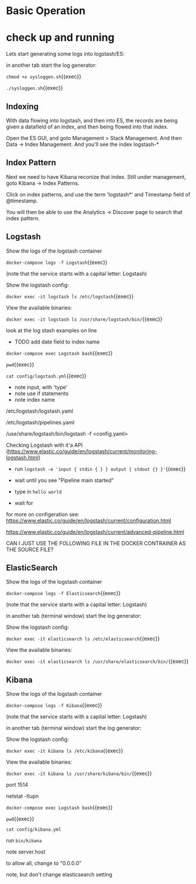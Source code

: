 # Basic Operation


# check up and running

Lets start generating some logs into logstash/ES:

in another tab  start the log generator:

`chmod +x sysloggen.sh`{{exec}}

`./sysloggen.sh`{{exec}}

## Indexing

With data flowing into logstash, and then into ES, the records are being given a datafield of an index, and then being flowed into that index.

Open the ES GUI, and goto Management > Stack Management. And then Data -> Index Management. And you'll see the index logstash-*

## Index Pattern

Next we need to have Kibana reconize that index. Still under management, goto Kibana -> Index Patterns.

Click on index patterns, and use the term 'logstash*' and Timestamp field of @timestamp.

You will then be able to use the Analytics -> Discover page to search that index pattern.  





## Logstash

Show the logs of the logstash container

`docker-compose logs -f Logstash`{{exec}}

(note that the service starts with a capital letter: Logstash)

Show the logstash config:

`docker exec -it logstash ls /etc/logstash`{{exec}}

View the available binaries:

`docker exec -it logstash ls /usr/share/logstash/bin/`{{exec}}

look at the log stash examples on line

- TODO add date field to index name

`docker-compose exec Logstash bash`{{exec}}

`pwd`{{exec}}

`cat config/logstash.yml`{{exec}}

- note input, with 'type'
- note use if statements
- note index name

/etc/logstash/logstash.yaml

/etc/logstash/pipelines.yaml

/use/share/logstash/bin/logstash -f <config.yaml>

Checking Logstash with it'a API (https://www.elastic.co/guide/en/logstash/current/monitoring-logstash.html)



 - run `logstash -e 'input { stdin { } } output { stdout {} }'`{{exec}}
 - wait until you see "Pipeline main started" 
 - type in `hello world`

- wait for 

for more on configeration see: https://www.elastic.co/guide/en/logstash/current/configuration.html

https://www.elastic.co/guide/en/logstash/current/advanced-pipeline.html


CAN I JUST USE THE FOLLOWING FILE IN THE DOCKER CONTRAINER AS THE SOURCE FILE?


## ElasticSearch

Show the logs of the logstash container

`docker-compose logs -f Elasticsearch`{{exec}}

(note that the service starts with a capital letter: Logstash)

in another tab (terminal window) start the log generator:

Show the logstash config:

`docker exec -it elasticsearch ls /etc/elasticsearch`{{exec}}

View the available binaries:

`docker exec -it elasticsearch ls /usr/share/elasticsearch/bin/`{{exec}}


## Kibana


Show the logs of the logstash container

`docker-compose logs -f Kibana`{{exec}}

(note that the service starts with a capital letter: Logstash)

in another tab (terminal window) start the log generator:

Show the logstash config:

`docker exec -it kibana ls /etc/kibana`{{exec}}

View the available binaries:

`docker exec -it kibana ls /usr/share/kibana/bin/`{{exec}}



port 1514

netstat -tlupn

`docker-compose exec Logstash bash`{{exec}}

`pwd`{{exec}}

`cat config/kibana.yml`

run `bin/kibana`


note server.host

to allow all, change to "0.0.0.0"

note, but don't change elasticsearch setting


